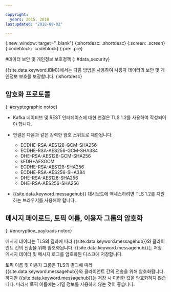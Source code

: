 ```yaml
---

copyright:
  years: 2015, 2018
lastupdated: "2018-08-02"

---
```


{:new_window: target="_blank"}
{:shortdesc: .shortdesc}
{:screen: .screen}
{:codeblock: .codeblock}
{:pre: .pre}


#데이터 보안 및 개인정보 보호정책
{: #data_security}


{{site.data.keyword.IBM}}에서는 다음 방법을 사용하여 사용자 데이터의 보안 및 개인정보 보호를 보장합니다.
{:shortdesc}

## 암호화 프로토콜
{: #cryptographic notoc}


*  Kafka 네이티브 및 REST 인터페이스에 대한 연결은 TLS 1.2를 사용하여 작성되어야 합니다.
*  연결은 다음과 같은 강력한 암호 스위트로 제한됩니다.

      * ECDHE-RSA-AES128-GCM-SHA256
      * ECDHE-RSA-AES256-GCM-SHA384
      * DHE-RSA-AES128-GCM-SHA256
      * kEDH+AESGCM
      * ECDHE-RSA-AES128-SHA256
      * ECDHE-RSA-AES256-SHA384
      * DHE-RSA-AES128-SHA256
      * DHE-RSA-AES256-SHA256



*  {{site.data.keyword.messagehub}} 대시보드에
액세스하려면 TLS 1.2를 지원하는 브라우저를 사용해야 합니다.
   
## 메시지 페이로드, 토픽 이름, 이용자 그룹의 암호화
{: #encryption_payloads notoc}

메시지 데이터는 TLS의 결과에 따라 {{site.data.keyword.messagehub}}와
클라이언트 간의 전송을 위해 암호화됩니다. {{site.data.keyword.messagehub}}는 저장 메시지 데이터 및
메시지 로그를 암호화된 디스크에 저장합니다.

토픽 이름 및 이용자 그룹은 TLS의 결과에 따라 {{site.data.keyword.messagehub}}와
클라이언트 간의 전송을 위해 암호화됩니다. 하지만 {{site.data.keyword.messagehub}}는
저장 시 이러한 값을 암호화하지 않습니다. 따라서 토픽 이름에는 기밀 정보를 사용하지 않는 것이 좋습니다.



